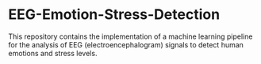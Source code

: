 # EEG-Emotion-Stress-Detection
This repository contains the implementation of a machine learning pipeline for the analysis of EEG (electroencephalogram) signals to detect human emotions and stress levels.
